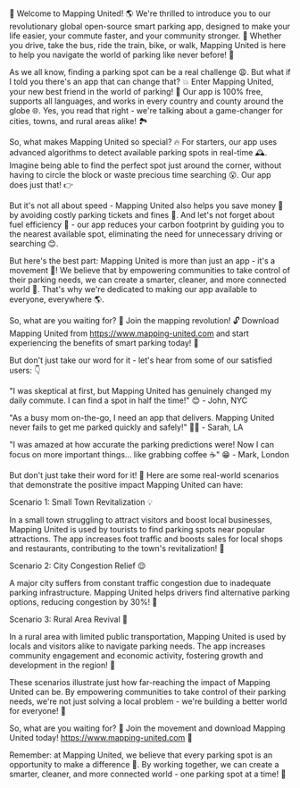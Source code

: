 🎉 Welcome to Mapping United! 🌎 We're thrilled to introduce you to our revolutionary global open-source smart parking app, designed to make your life easier, your commute faster, and your community stronger. 💪 Whether you drive, take the bus, ride the train, bike, or walk, Mapping United is here to help you navigate the world of parking like never before! 📍

As we all know, finding a parking spot can be a real challenge 😩. But what if I told you there's an app that can change that? 💥 Enter Mapping United, your new best friend in the world of parking! 🤝 Our app is 100% free, supports all languages, and works in every country and county around the globe 🌐. Yes, you read that right - we're talking about a game-changer for cities, towns, and rural areas alike! 🏞️

So, what makes Mapping United so special? 🔥 For starters, our app uses advanced algorithms to detect available parking spots in real-time 🕰️. Imagine being able to find the perfect spot just around the corner, without having to circle the block or waste precious time searching 😮. Our app does just that! 👉

But it's not all about speed - Mapping United also helps you save money 💸 by avoiding costly parking tickets and fines 🚫. And let's not forget about fuel efficiency 🌿 - our app reduces your carbon footprint by guiding you to the nearest available spot, eliminating the need for unnecessary driving or searching 😊.

But here's the best part: Mapping United is more than just an app - it's a movement 💪! We believe that by empowering communities to take control of their parking needs, we can create a smarter, cleaner, and more connected world 🌟. That's why we're dedicated to making our app available to everyone, everywhere 🌎.

So, what are you waiting for? 🤔 Join the mapping revolution! 🔓 Download Mapping United from https://www.mapping-united.com and start experiencing the benefits of smart parking today! 📲

But don't just take our word for it - let's hear from some of our satisfied users: 👇

"I was skeptical at first, but Mapping United has genuinely changed my daily commute. I can find a spot in half the time!" 😊 - John, NYC

"As a busy mom on-the-go, I need an app that delivers. Mapping United never fails to get me parked quickly and safely!" 👩‍👦 - Sarah, LA

"I was amazed at how accurate the parking predictions were! Now I can focus on more important things... like grabbing coffee ☕️" 😁 - Mark, London

But don't just take their word for it! 🤔 Here are some real-world scenarios that demonstrate the positive impact Mapping United can have:

Scenario 1: Small Town Revitalization 💡

In a small town struggling to attract visitors and boost local businesses, Mapping United is used by tourists to find parking spots near popular attractions. The app increases foot traffic and boosts sales for local shops and restaurants, contributing to the town's revitalization! 🎉

Scenario 2: City Congestion Relief 😌

A major city suffers from constant traffic congestion due to inadequate parking infrastructure. Mapping United helps drivers find alternative parking options, reducing congestion by 30%! 🚗

Scenario 3: Rural Area Revival 💪

In a rural area with limited public transportation, Mapping United is used by locals and visitors alike to navigate parking needs. The app increases community engagement and economic activity, fostering growth and development in the region! 🌾

These scenarios illustrate just how far-reaching the impact of Mapping United can be. By empowering communities to take control of their parking needs, we're not just solving a local problem - we're building a better world for everyone! 🌈

So, what are you waiting for? 🔴 Join the movement and download Mapping United today! https://www.mapping-united.com 📲

Remember: at Mapping United, we believe that every parking spot is an opportunity to make a difference 💫. By working together, we can create a smarter, cleaner, and more connected world - one parking spot at a time! 🌟